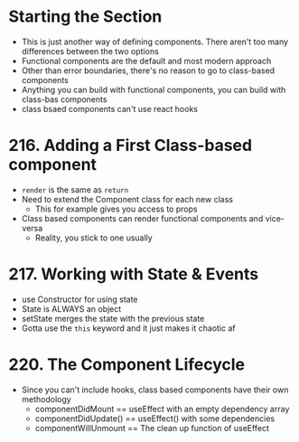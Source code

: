 # Starting the Section

-   This is just another way of defining components. There aren't too many differences between the two options
-   Functional components are the default and most modern approach
-   Other than error boundaries, there's no reason to go to class-based components
-   Anything you can build with functional components, you can build with class-bas components
-   class bsaed components can't use react hooks

# 216. Adding a First Class-based component

-   `render` is the same as `return`
-   Need to extend the Component class for each new class
    -   This for example gives you access to props
-   Class based components can render functional components and vice-versa
    -   Reality, you stick to one usually

# 217. Working with State & Events

-   use Constructor for using state
-   State is ALWAYS an object
-   setState merges the state with the previous state
-   Gotta use the `this` keyword and it just makes it chaotic af

# 220. The Component Lifecycle

-   Since you can't include hooks, class based components have their own methodology
    -   componentDidMount == useEffect with an empty dependency array
    -   componentDidUpdate() == useEffect() with some dependencies
    -   componentWillUnmount == The clean up function of useEffect
